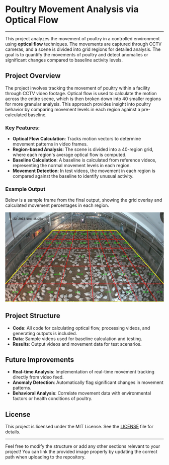 
# Poultry Movement Analysis via Optical Flow
---

This project analyzes the movement of poultry in a controlled environment using **optical flow** techniques. The movements are captured through CCTV cameras, and a scene is divided into grid regions for detailed analysis. The goal is to quantify the movements of poultry and detect anomalies or significant changes compared to baseline activity levels.

## Project Overview

The project involves tracking the movement of poultry within a facility through CCTV video footage. Optical flow is used to calculate the motion across the entire scene, which is then broken down into 40 smaller regions for more granular analysis. This approach provides insight into poultry behavior by comparing movement levels in each region against a pre-calculated baseline.

### Key Features:
- **Optical Flow Calculation**: Tracks motion vectors to determine movement patterns in video frames.
- **Region-based Analysis**: The scene is divided into a 40-region grid, where each region's average optical flow is computed.
- **Baseline Calculation**: A baseline is calculated from reference videos, representing the normal movement levels in each region.
- **Movement Detection**: In test videos, the movement in each region is compared against the baseline to identify unusual activity.

### Example Output

Below is a sample frame from the final output, showing the grid overlay and calculated movement percentages in each region.

![Final Output](./Final.jpeg)

## Project Structure
- **Code**: All code for calculating optical flow, processing videos, and generating outputs is included.
- **Data**: Sample videos used for baseline calculation and testing.
- **Results**: Output videos and movement data for test scenarios.


## Future Improvements
- **Real-time Analysis**: Implementation of real-time movement tracking directly from video feed.
- **Anomaly Detection**: Automatically flag significant changes in movement patterns.
- **Behavioral Analysis**: Correlate movement data with environmental factors or health conditions of poultry.

## License
This project is licensed under the MIT License. See the [LICENSE](LICENSE) file for details.

---

Feel free to modify the structure or add any other sections relevant to your project! You can link the provided image properly by updating the correct path when uploading to the repository.
